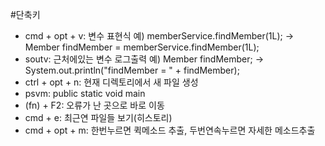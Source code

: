  #단축키
- cmd + opt + v: 변수 표현식  예) memberService.findMember(1L); -> Member findMember = memberService.findMember(1L);
- soutv: 근처에있는 변수 로그출력 예) Member findMember; -> System.out.println("findMember = " + findMember);
- ctrl + opt + n: 현재 디렉토리에서 새 파일 생성
- psvm: public static void main
- (fn) + F2: 오류가 난 곳으로 바로 이동
- cmd + e: 최근연 파일들 보기(히스토리)
- cmd + opt + m: 한번누르면 퀵메소드 추출, 두번연속누르면 자세한 메소드추출
